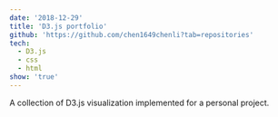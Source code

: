 ```yaml
---
date: '2018-12-29'
title: 'D3.js portfolio'
github: 'https://github.com/chen1649chenli?tab=repositories'
tech:
  - D3.js
  - css
  - html
show: 'true'
---
```


A collection of D3.js visualization implemented for a personal project.
